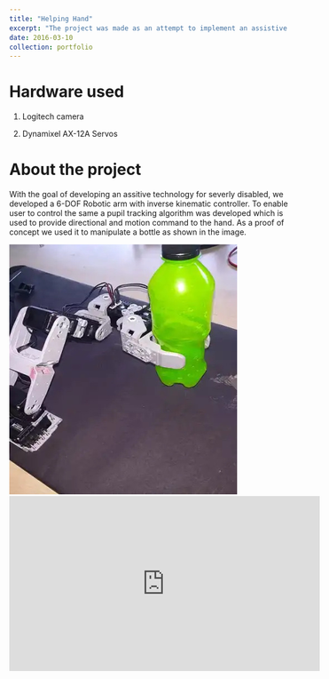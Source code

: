 ```yaml
---
title: "Helping Hand"
excerpt: "The project was made as an attempt to implement an assistive tech for people disabled neck down. Here, the direction of the eye is supposed to command the directional movement of a manipulator. <br/><img src='/images/Pupil_tracking_helping_hand.jpg'>"
date: 2016-03-10
collection: portfolio
---
```


Hardware used
===
1. Logitech camera

2. Dynamixel AX-12A Servos

About the project
===
With the goal of developing an assitive technology for severly disabled, we developed a 6-DOF Robotic arm with inverse kinematic controller. To enable user to control the same a pupil tracking algorithm was developed which is used to provide directional and motion command to the hand. As a proof of concept we used it to manipulate a bottle as shown in the image.  

<img src='/images/Helping_hand.jpg'>

<iframe width="560" height="315" src="https://www.youtube.com/embed/tV8FXf3_5Ro" title="YouTube video player" frameborder="0" allow="accelerometer; autoplay; clipboard-write; encrypted-media; gyroscope; picture-in-picture; web-share" allowfullscreen></iframe>
